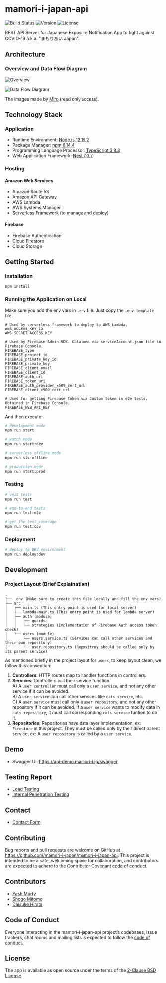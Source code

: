 # mamori-i-japan-api

[![Build Status](https://badgen.net/circleci/github/mamori-i-japan/mamori-i-japan-api?icon=circleci)](https://circleci.com/gh/mamori-i-japan/mamori-i-japan-api)
[![Version](https://badgen.net/github/release/mamori-i-japan/mamori-i-japan-api)](https://github.com/mamori-i-japan/mamori-i-japan-api/releases)
[![License](https://badgen.net/github/license/mamori-i-japan/mamori-i-japan-api)](./LICENSE)

REST API Server for Japanese Exposure Notification App to fight against COVID-19 a.k.a. \"まもりあい Japan\".

## Architecture

### Overview and Data Flow Diagram

![Overview](./docs/overview.jpg)

![Data Flow Diagram](./docs/dfd.jpg)

The images made by [Miro](https://miro.com/app/board/o9J_ksGHtPE=/) (read only access).

## Technology Stack

### Application

- Runtime Environment: [Node.js 12.16.2](https://nodejs.org/)
- Package Manager: [npm 6.14.4](https://www.npmjs.com/)
- Programming Language Processor: [TypeScript 3.8.3](https://www.typescriptlang.org/)
- Web Application Framework: [Nest 7.0.7](https://nestjs.com/)

### Hosting

#### Amazon Web Services

- Amazon Route 53
- Amazon API Gateway
- AWS Lambda
- AWS Systems Manager
- [Serverless Framework](https://serverless.com/) (to manage and deploy)

#### Firebase

- Firebase Authentication
- Cloud Firestore
- Cloud Storage

## Getting Started

### Installation

```sh
npm install
```

### Running the Application on Local

Make sure you add the env vars in `.env` file. Just copy the `.env.template` file.

```
# Used by serverless framework to deploy to AWS Lambda.
AWS_ACCESS_KEY_ID
AWS_SECRET_ACCESS_KEY

# Used by Firebase Admin SDK. Obtained via serviceAccount.json file in Firebase Console.
FIREBASE_type
FIREBASE_project_id
FIREBASE_private_key_id
FIREBASE_private_key
FIREBASE_client_email
FIREBASE_client_id
FIREBASE_auth_uri
FIREBASE_token_uri
FIREBASE_auth_provider_x509_cert_url
FIREBASE_client_x509_cert_url

# Used for getting Firebase Token via Custom token in e2e tests. Obtained in Firebase Console.
FIREBASE_WEB_API_KEY
```

And then execute:

```sh
# development mode
npm run start

# watch mode
npm run start:dev

# serverless offline mode
npm run sls-offline

# production mode
npm run start:prod
```

### Testing

```sh
# unit tests
npm run test

# end-to-end tests
npm run test:e2e

# get the test coverage
npm run test:cov
```

### Deployment

```sh
# deploy to DEV environment
npm run deploy:dev
```

## Development

### Project Layout (Brief Explaination)

```
.
├── .env (Make sure to create this file locally and fill the env vars)
├── src
│   ├── main.ts (This entry point is used for local server)
│   ├── lambda-main.ts (This entry point is used for lambda server)
│   ├── auth (module)
│   │   ├── guards
│   │   └── strategies (Implementation of Firebase Auth access token check)
│   └── users (module)
│       ├── users.service.ts (Services can call other services and their own repository)
│       └── user.repository.ts (Repositroy should be called only by its parent service)

```

As mentioned briefly in the project layout for `users`, to keep layout clean, we follow this convention:

1. **Controllers**: HTTP routes map to handler functions in controllers.
1. **Services**: Controllers call their service function.  
   A) A `user controller` must call only a `user service`, and not any other service if it can be avoided.  
   B) A `user service` can call other services like `cats service`, etc.  
   C) A `user service` must call only a `user repository`, and not any other repository if it can be avoided. If a `user service` wants to modify data in `cats repository`, it must call corresponding `cats service` funtion to do it.
1. **Repositories**: Repositories have data layer implementation, ex: `Firestore` in this project. They must be called only by their direct parent service, ex: A `user repository` is called by a `user service`.

## Demo

- Swagger UI: https://api-demo.mamori-i.jp/swagger

## Testing Report

- [Load Testing](https://docs.google.com/spreadsheets/d/1qiYa7g6ridHUalt3PVmS8lluR9VV3Y5EkMeMFpvx2AI/edit?usp=sharing)
- [Internal Penetration Testing](https://docs.google.com/document/d/1OfCHe0gPAP1MTm5kr68lDkvBgg1JImvt7TguHLq5NUs/edit?usp=sharing)

## Contact

- [Contact Form](https://docs.google.com/forms/d/e/1FAIpQLSfcGM9itQ3i--GN9FUsQpdlW58Ug4Y6lcnE11N-igILDJdZlw/viewform)

## Contributing

Bug reports and pull requests are welcome on GitHub at https://github.com/mamori-i-japan/mamori-i-japan-api. This project is intended to be a safe, welcoming space for collaboration, and contributors are expected to adhere to the [Contributor Covenant](http://contributor-covenant.org) code of conduct.

## Contributors

- [Yash Murty](https://github.com/yashmurty)
- [Shogo Mitomo](https://github.com/shogo-mitomo)
- [Daisuke Hirata](https://github.com/DaisukeHirata)

## Code of Conduct

Everyone interacting in the mamori-i-japan-api project’s codebases, issue trackers, chat rooms and mailing lists is expected to follow the [code of conduct](./CODE_OF_CONDUCT.md).

## License

The app is available as open source under the terms of the [2-Clause BSD License](https://opensource.org/licenses/BSD-2-Clause).
